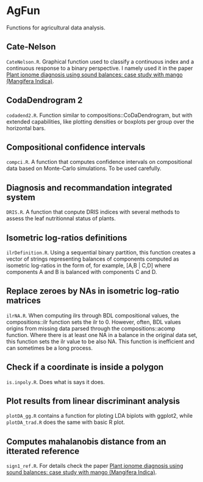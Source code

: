 # AgFun
Functions for agricultural data analysis. 

## Cate-Nelson
`CateNelson.R`. Graphical function used to classify a continuous index and a continuous response to a binary perspective. I namely used it in the paper [Plant ionome diagnosis using sound balances: case study with mango (Mangifera Indica)](http://journal.frontiersin.org/article/10.3389/fpls.2013.00449/full).

## CodaDendrogram 2
`codadend2.R`. Function similar to compositions::CoDaDendrogram, but with extended capabilities, like plotting densities or boxplots per group over the horizontal bars.

## Compositional confidence intervals
`compci.R`. A function that computes confidence intervals on compositional data based on Monte-Carlo simulations. To be used carefully.

## Diagnosis and recommandation integrated system
`DRIS.R`. A function that conpute DRIS indices with several methods to assess the leaf nutritionnal status of plants.

## Isometric log-ratios definitions
`ilrDefinition.R`. Using a sequential binary partition, this function creates a vector of strings representing balances of components computed as isometric log-ratios in the form of, for example, [A,B | C,D] where components A and B is balanced with components C and D.

## Replace zeroes by NAs in isometric log-ratio matrices
`ilrNA.R`. When computing ilrs through BDL compositional values, the compositions::ilr function sets the ilr to 0. However, often, BDL values origins from missing data parsed through the compositions::acomp function. Where there is at least one NA in a balance in the original data set, this function sets the ilr value to be also NA. This function is inefficient and can sometimes be a long process.

## Check if a coordinate is inside a polygon
`is.inpoly.R`. Does what is says it does.

## Plot results from linear discriminant analysis
`plotDA_gg.R` contains a function for ploting LDA biplots with ggplot2, while `plotDA_trad.R` does the same with basic R plot.

## Computes mahalanobis distance from an itterated reference
`sign1_ref.R`. For details check the paper [Plant ionome diagnosis using sound balances: case study with mango (Mangifera Indica)](http://journal.frontiersin.org/article/10.3389/fpls.2013.00449/full).

